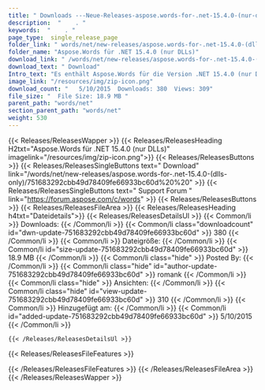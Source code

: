 ```yaml
---
title: " Downloads ---Neue-Releases-aspose.words-for-.net-15.4.0-(nur-dlls) . "
description:  "    . " 
keywords:  "    . " 
page_type:  single_release_page
folder_link: " words/net/new-releases/aspose.words-for-.net-15.4.0-(dlls-only)/"
folder_name: "Aspose.Words für .NET 15.4.0 (nur DLLs)"
download_link: " /words/net/new-releases/aspose.words-for-.net-15.4.0-(dlls-only)/751683292cbb49d78409fe66933bc60d"
download_text: " Download"
Intro_text: "Es enthält Aspose.Words für die Version .NET 15.4.0 (nur DLLs)."
image_link: "/resources/img/zip-icon.png"
download_count: "   5/10/2015  Downloads: 380  Views: 309"
file_size: "  File Size: 18.9 MB "
parent_path: "words/net"
section_parent_path: "words/net"
weight: 530
---
```


{{< Releases/ReleasesWapper >}}
  {{< Releases/ReleasesHeading H2txt="Aspose.Words für .NET 15.4.0 (nur DLLs)" imagelink="/resources/img/zip-icon.png">}}
  {{< Releases/ReleasesButtons >}}
    {{< Releases/ReleasesSingleButtons text=" Download" link="/words/net/new-releases/aspose.words-for-.net-15.4.0-(dlls-only)/751683292cbb49d78409fe66933bc60d%20%20" >}}
    {{< Releases/ReleasesSingleButtons text=" Support Forum " link="https://forum.aspose.com/c/words" >}}
  {{< Releases/ReleasesButtons >}}
  {{< Releases/ReleasesFileArea >}}
    {{< Releases/ReleasesHeading h4txt="Dateidetails">}}
    {{< Releases/ReleasesDetailsUl >}}
            {{< Common/li >}} Downloads: {{< /Common/li >}}
      {{< Common/li class="downloadcount" id="dwn-update-751683292cbb49d78409fe66933bc60d" >}} 380 {{< /Common/li >}}
      {{< Common/li >}} Dateigröße: {{< /Common/li >}}
      {{< Common/li id="size-update-751683292cbb49d78409fe66933bc60d" >}} 18.9 MB {{< /Common/li >}} 
      {{< Common/li  class="hide" >}} Posted By: {{< /Common/li >}} 
      {{< Common/li class="hide" id="author-update-751683292cbb49d78409fe66933bc60d" >}} romank {{< /Common/li >}}
      {{< Common/li class="hide" >}} Ansichten: {{< /Common/li >}}
      {{< Common/li class="hide" id="view-update-751683292cbb49d78409fe66933bc60d" >}} 310 {{< /Common/li >}}
      {{< Common/li >}} Hinzugefügt am: {{< /Common/li >}}
      {{< Common/li id="added-update-751683292cbb49d78409fe66933bc60d" >}} 5/10/2015 {{< /Common/li >}} 

    {{< /Releases/ReleasesDetailsUl >}}

  {{< Releases/ReleasesFileFeatures >}}
      
  {{< /Releases/ReleasesFileFeatures >}}
 {{< /Releases/ReleasesFileArea >}}
{{< /Releases/ReleasesWapper >}}



